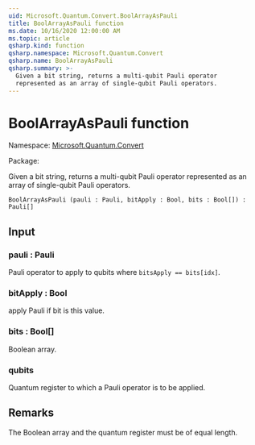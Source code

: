 ```yaml
---
uid: Microsoft.Quantum.Convert.BoolArrayAsPauli
title: BoolArrayAsPauli function
ms.date: 10/16/2020 12:00:00 AM
ms.topic: article
qsharp.kind: function
qsharp.namespace: Microsoft.Quantum.Convert
qsharp.name: BoolArrayAsPauli
qsharp.summary: >-
  Given a bit string, returns a multi-qubit Pauli operator
  represented as an array of single-qubit Pauli operators.
---
```


# BoolArrayAsPauli function

Namespace: [Microsoft.Quantum.Convert](xref:Microsoft.Quantum.Convert)

Package: [](https://nuget.org/packages/)


Given a bit string, returns a multi-qubit Pauli operatorrepresented as an array of single-qubit Pauli operators.

```Q#
BoolArrayAsPauli (pauli : Pauli, bitApply : Bool, bits : Bool[]) : Pauli[]
```


## Input

### pauli : Pauli

Pauli operator to apply to qubits where `bitsApply == bits[idx]`.


### bitApply : Bool

apply Pauli if bit is this value.


### bits : Bool[]

Boolean array.


### qubits

Quantum register to which a Pauli operator is to be applied.



## Remarks

The Boolean array and the quantum register must be of equal length.